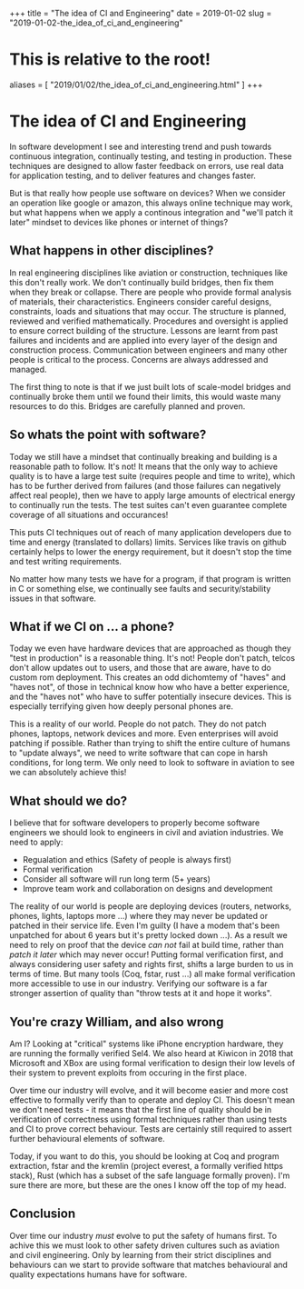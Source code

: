 +++
title = "The idea of CI and Engineering"
date = 2019-01-02
slug = "2019-01-02-the_idea_of_ci_and_engineering"
# This is relative to the root!
aliases = [ "2019/01/02/the_idea_of_ci_and_engineering.html" ]
+++
# The idea of CI and Engineering

In software development I see and interesting trend and push towards
continuous integration, continually testing, and testing in production.
These techniques are designed to allow faster feedback on errors, use
real data for application testing, and to deliver features and changes
faster.

But is that really how people use software on devices? When we consider
an operation like google or amazon, this always online technique may
work, but what happens when we apply a continous integration and
\"we\'ll patch it later\" mindset to devices like phones or internet of
things?

## What happens in other disciplines?

In real engineering disciplines like aviation or construction,
techniques like this don\'t really work. We don\'t continually build
bridges, then fix them when they break or collapse. There are people who
provide formal analysis of materials, their characteristics. Engineers
consider careful designs, constraints, loads and situations that may
occur. The structure is planned, reviewed and verified mathematically.
Procedures and oversight is applied to ensure correct building of the
structure. Lessons are learnt from past failures and incidents and are
applied into every layer of the design and construction process.
Communication between engineers and many other people is critical to the
process. Concerns are always addressed and managed.

The first thing to note is that if we just built lots of scale-model
bridges and continually broke them until we found their limits, this
would waste many resources to do this. Bridges are carefully planned and
proven.

## So whats the point with software?

Today we still have a mindset that continually breaking and building is
a reasonable path to follow. It\'s not! It means that the only way to
achieve quality is to have a large test suite (requires people and time
to write), which has to be further derived from failures (and those
failures can negatively affect real people), then we have to apply large
amounts of electrical energy to continually run the tests. The test
suites can\'t even guarantee complete coverage of all situations and
occurances!

This puts CI techniques out of reach of many application developers due
to time and energy (translated to dollars) limits. Services like travis
on github certainly helps to lower the energy requirement, but it
doesn\'t stop the time and test writing requirements.

No matter how many tests we have for a program, if that program is
written in C or something else, we continually see faults and
security/stability issues in that software.

## What if we CI on \... a phone?

Today we even have hardware devices that are approached as though they
\"test in production\" is a reasonable thing. It\'s not! People don\'t
patch, telcos don\'t allow updates out to users, and those that are
aware, have to do custom rom deployment. This creates an odd dichomtemy
of \"haves\" and \"haves not\", of those in technical know how who have
a better experience, and the \"haves not\" who have to suffer
potentially insecure devices. This is especially terrifying given how
deeply personal phones are.

This is a reality of our world. People do not patch. They do not patch
phones, laptops, network devices and more. Even enterprises will avoid
patching if possible. Rather than trying to shift the entire culture of
humans to \"update always\", we need to write software that can cope in
harsh conditions, for long term. We only need to look to software in
aviation to see we can absolutely achieve this!

## What should we do?

I believe that for software developers to properly become software
engineers we should look to engineers in civil and aviation industries.
We need to apply:

-   Regualation and ethics (Safety of people is always first)
-   Formal verification
-   Consider all software will run long term (5+ years)
-   Improve team work and collaboration on designs and development

The reality of our world is people are deploying devices (routers,
networks, phones, lights, laptops more \...) where they may never be
updated or patched in their service life. Even I\'m guilty (I have a
modem that\'s been unpatched for about 6 years but it\'s pretty locked
down \...). As a result we need to rely on proof that the device *can
not* fail at build time, rather than *patch it later* which may never
occur! Putting formal verification first, and always considering user
safety and rights first, shifts a large burden to us in terms of time.
But many tools (Coq, fstar, rust \...) all make formal verification more
accessible to use in our industry. Verifying our software is a far
stronger assertion of quality than \"throw tests at it and hope it
works\".

## You\'re crazy William, and also wrong

Am I? Looking at \"critical\" systems like iPhone encryption hardware,
they are running the formally verified Sel4. We also heard at Kiwicon in
2018 that Microsoft and XBox are using formal verification to design
their low levels of their system to prevent exploits from occuring in
the first place.

Over time our industry will evolve, and it will become easier and more
cost effective to formally verify than to operate and deploy CI. This
doesn\'t mean we don\'t need tests - it means that the first line of
quality should be in verification of correctness using formal techniques
rather than using tests and CI to prove correct behaviour. Tests are
certainly still required to assert further behavioural elements of
software.

Today, if you want to do this, you should be looking at Coq and program
extraction, fstar and the kremlin (project everest, a formally verified
https stack), Rust (which has a subset of the safe language formally
proven). I\'m sure there are more, but these are the ones I know off the
top of my head.

## Conclusion

Over time our industry *must* evolve to put the safety of humans first.
To achive this we must look to other safety driven cultures such as
aviation and civil engineering. Only by learning from their strict
disciplines and behaviours can we start to provide software that matches
behavioural and quality expectations humans have for software.

